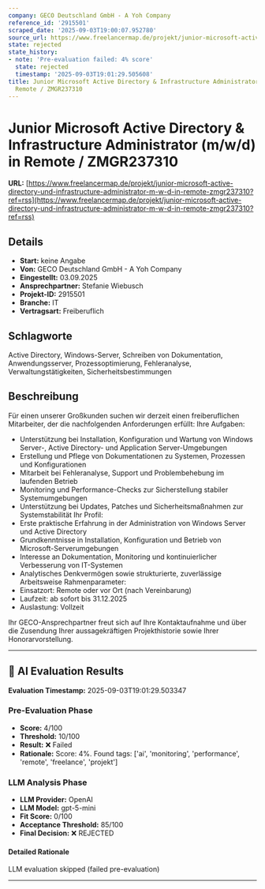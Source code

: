 ```yaml
---
company: GECO Deutschland GmbH - A Yoh Company
reference_id: '2915501'
scraped_date: '2025-09-03T19:00:07.952780'
source_url: https://www.freelancermap.de/projekt/junior-microsoft-active-directory-und-infrastructure-administrator-m-w-d-in-remote-zmgr237310?ref=rss
state: rejected
state_history:
- note: 'Pre-evaluation failed: 4% score'
  state: rejected
  timestamp: '2025-09-03T19:01:29.505608'
title: Junior Microsoft Active Directory & Infrastructure Administrator (m/w/d) in
  Remote / ZMGR237310
---
```



# Junior Microsoft Active Directory & Infrastructure Administrator (m/w/d) in Remote / ZMGR237310
**URL:** [https://www.freelancermap.de/projekt/junior-microsoft-active-directory-und-infrastructure-administrator-m-w-d-in-remote-zmgr237310?ref=rss](https://www.freelancermap.de/projekt/junior-microsoft-active-directory-und-infrastructure-administrator-m-w-d-in-remote-zmgr237310?ref=rss)
## Details
- **Start:** keine Angabe
- **Von:** GECO Deutschland GmbH - A Yoh Company
- **Eingestellt:** 03.09.2025
- **Ansprechpartner:** Stefanie Wiebusch
- **Projekt-ID:** 2915501
- **Branche:** IT
- **Vertragsart:** Freiberuflich

## Schlagworte
Active Directory, Windows-Server, Schreiben von Dokumentation, Anwendungsserver, Prozessoptimierung, Fehleranalyse, Verwaltungstätigkeiten, Sicherheitsbestimmungen

## Beschreibung
Für einen unserer Großkunden suchen wir derzeit einen freiberuflichen Mitarbeiter, der die nachfolgenden Anforderungen erfüllt:
Ihre Aufgaben:
- Unterstützung bei Installation, Konfiguration und Wartung von Windows Server-, Active Directory- und Application Server-Umgebungen
- Erstellung und Pflege von Dokumentationen zu Systemen, Prozessen und Konfigurationen
- Mitarbeit bei Fehleranalyse, Support und Problembehebung im laufenden Betrieb
- Monitoring und Performance-Checks zur Sicherstellung stabiler Systemumgebungen
- Unterstützung bei Updates, Patches und Sicherheitsmaßnahmen zur Systemstabilität
Ihr Profil:
- Erste praktische Erfahrung in der Administration von Windows Server und Active Directory
- Grundkenntnisse in Installation, Konfiguration und Betrieb von Microsoft-Serverumgebungen
- Interesse an Dokumentation, Monitoring und kontinuierlicher Verbesserung von IT-Systemen
- Analytisches Denkvermögen sowie strukturierte, zuverlässige Arbeitsweise
Rahmenparameter:
- Einsatzort: Remote oder vor Ort (nach Vereinbarung)
- Laufzeit: ab sofort bis 31.12.2025
- Auslastung: Vollzeit

Ihr GECO-Ansprechpartner freut sich auf Ihre Kontaktaufnahme und über die Zusendung Ihrer aussagekräftigen Projekthistorie sowie Ihrer Honorarvorstellung.

---

## 🤖 AI Evaluation Results

**Evaluation Timestamp:** 2025-09-03T19:01:29.503347

### Pre-Evaluation Phase
- **Score:** 4/100
- **Threshold:** 10/100
- **Result:** ❌ Failed
- **Rationale:** Score: 4%. Found tags: ['ai', 'monitoring', 'performance', 'remote', 'freelance', 'projekt']

### LLM Analysis Phase
- **LLM Provider:** OpenAI
- **LLM Model:** gpt-5-mini
- **Fit Score:** 0/100
- **Acceptance Threshold:** 85/100
- **Final Decision:** ❌ REJECTED

#### Detailed Rationale
LLM evaluation skipped (failed pre-evaluation)

---
